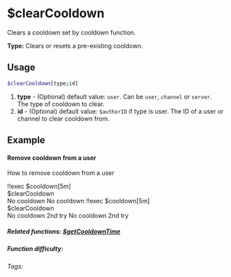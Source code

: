 # $clearCooldown

Clears a cooldown set by cooldown function.

**Type:** Clears or resets a pre-existing cooldown.

## Usage

```bash
$clearCooldown[type;id]
```
1. **type** - (Optional) default value: `user`. Can be `user`, `channel` or `server`. The type of cooldown to clear.
2. **id** - (Optional) default value: `$authorID` if type is user. The ID of a user or channel to clear cooldown from.

## Example

#### Remove cooldown from a user

How to remove cooldown from a user

<discord-messages>
    <discord-message :bot="false" role-color="#d6e0ff" author="User" avatar="https://cdn.discordapp.com/embed/avatars/0.png">
        !!exec $cooldown[5m]<br>
        $clearCooldown<br>
        No cooldown
    </discord-message>
    <discord-message :bot="true" role-color="#5fb0fa" author="Custom Command" avatar="https://doc.ccommandbot.com/bot-profile.png">
        No cooldown
    </discord-message>
    <discord-message :bot="false" role-color="#d6e0ff" author="User" avatar="https://cdn.discordapp.com/embed/avatars/0.png">
        !!exec $cooldown[5m]<br>
        $clearCooldown<br>
        No cooldown 2nd try
    </discord-message>
    <discord-message :bot="true" role-color="#5fb0fa" author="Custom Command" avatar="https://doc.ccommandbot.com/bot-profile.png">
        No cooldown 2nd try
    </discord-message>
</discord-messages>

##### Related functions: [$getCooldownTime](../Cooldown/getCooldownTime.md)

##### Function difficulty: <Badge type="tip" text="Easy" vertical="middle"/>
###### Tags: <Badge type="tip" text="Cooldown" vertical="middle"/> <Badge type="tip" text="Clear Cooldown" vertical="middle"/>